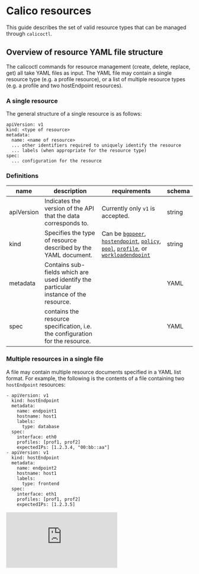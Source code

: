 # Calico resources
This guide describes the set of valid resource types that can be managed
through `calicoctl`.

## Overview of resource YAML file structure
The calicoctl commands for resource management (create, delete, replace, get)
all take YAML files as input.  The YAML file may contain a single resource type
(e.g. a profile resource), or a list of multiple resource types (e.g. a profile and two
hostEndpoint resources).

### A single resource
The general structure of a single resource is as follows:

```
apiVersion: v1
kind: <type of resource>
metadata:
  name: <name of resource>
  ... other identifiers required to uniquely identify the resource
  ... labels (when appropriate for the resource type)
spec:
  ... configuration for the resource
```



### Definitions
| name     | description                                               | requirements                                                                     | schema |
|----------|-----------------------------------------------------------|----------------------------------------------------------------------------------|--------|
| apiVersion     | Indicates the version of the API that the data corresponds to.                           | Currently only `v1` is accepted. | string |
| kind    | Specifies the type of resource described by the YAML document. | Can be [`bgppeer`](bgppeer.md), [`hostendpoint`](hostendpoint.md), [`policy`](policy.md), [`pool`](pool.md), [`profile`](profile.md), or [`workloadendpoint`](workloadendpoint.md) | string |
| metadata | Contains sub-fields which are used identify the particular instance of the resource. | | YAML |
| spec | contains the resource specification, i.e. the configuration for the resource. | | YAML |

### Multiple resources in a single file
A file may contain multiple resource documents specified in a YAML list format. For example, the following is the contents of a file containing two `hostEndpoint` resources:
```
- apiVersion: v1
  kind: hostEndpoint
  metadata:
    name: endpoint1
    hostname: host1
    labels:
      type: database
  spec:
    interface: eth0
    profiles: [prof1, prof2]
    expectedIPs: [1.2.3.4, "00:bb::aa"]
- apiVersion: v1
  kind: hostEndpoint
  metadata:
    name: endpoint2
    hostname: host1
    labels:
      type: frontend
  spec:
    interface: eth1
    profiles: [prof1, prof2]
    expectedIPs: [1.2.3.5]
```

[![Analytics](https://calico-ga-beacon.appspot.com/UA-52125893-3/libcalico-go/docs/calicoctl/resources/README.md?pixel)](https://github.com/igrigorik/ga-beacon)
